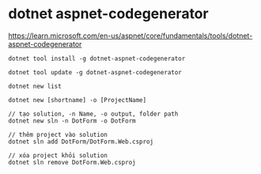 # dotnet aspnet-codegenerator

https://learn.microsoft.com/en-us/aspnet/core/fundamentals/tools/dotnet-aspnet-codegenerator

```
dotnet tool install -g dotnet-aspnet-codegenerator

dotnet tool update -g dotnet-aspnet-codegenerator
```


```
dotnet new list
```

```
dotnet new [shortname] -o [ProjectName]
```

```
// tạo solution, -n Name, -o output, folder path
dotnet new sln -n DotForm -o DotForm

// thêm project vào solution
dotnet sln add DotForm/DotForm.Web.csproj

// xóa project khỏi solution
dotnet sln remove DotForm.Web.csproj
```
